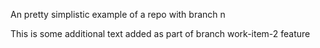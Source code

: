 An pretty simplistic example of a repo with branch n

This is some additional text added as part of branch work-item-2 feature
